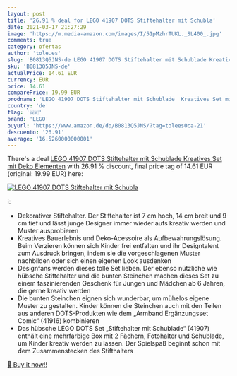 ```yaml
---
layout: post
title: '26.91 % deal for LEGO 41907 DOTS Stiftehalter mit Schubla'
date: 2021-03-17 21:27:29
image: 'https://m.media-amazon.com/images/I/51pMzhrTUKL._SL400_.jpg'
comments: true
category: ofertas
author: 'tole.es'
slug: 'B0813Q5JNS-de LEGO 41907 DOTS Stiftehalter mit Schublade Kreatives Set...'
sku: 'B0813Q5JNS-de'
actualPrice: 14.61 EUR
currency: EUR
price: 14.61
comparePrice: 19.99 EUR
prodname: 'LEGO 41907 DOTS Stiftehalter mit Schublade  Kreatives Set mit Deko Elementen'
country: 'de'
flag: '🇩🇪'
brand: 'LEGO'
buyurl: 'https://www.amazon.de/dp/B0813Q5JNS/?tag=tolees0ca-21'
descuento: '26.91'
average: '16.5260000000001'
---
```


There's a deal [LEGO 41907 DOTS Stiftehalter mit Schublade  Kreatives Set mit Deko Elementen](https://www.amazon.de/dp/B0813Q5JNS/?tag=tolees0ca-21)  with  26.91 % discount, final price tag of  14.61 EUR (original: 19.99 EUR) here:

[![LEGO 41907 DOTS Stiftehalter mit Schubla](https://m.media-amazon.com/images/I/51pMzhrTUKL._SL400_.jpg)](https://www.amazon.de/dp/B0813Q5JNS/?tag=tolees0ca-21)

ℹ️:

- Dekorativer Stiftehalter. Der Stiftehalter ist 7 cm hoch, 14 cm breit und 9 cm tief und lässt junge Designer immer wieder aufs kreativ werden und Muster ausprobieren
- Kreatives Bauerlebnis und Deko-Acessoire als Aufbewahrungslösung. Beim Verzieren können sich Kinder frei entfalten und ihr Designtalent zum Ausdruck bringen, indem sie die vorgeschlagenen Muster nachbilden oder sich einen eigenen Look ausdenken
- Designfans werden dieses tolle Set lieben. Der ebenso nützliche wie hübsche Stiftehalter und die bunten Steinchen machen dieses Set zu einem faszinierenden Geschenk für Jungen und Mädchen ab 6 Jahren, die gerne kreativ werden
- Die bunten Steinchen eignen sich wunderbar, um mühelos eigene Muster zu gestalten. Kinder können die Steinchen auch mit den Teilen aus anderen DOTS-Produkten wie dem „Armband Ergänzungsset Comic“ (41916) kombinieren
- Das hübsche LEGO DOTS Set „Stiftehalter mit Schublade“ (41907) enthält eine mehrfarbige Box mit 2 Fächern, Fotohalter und Schublade, um Kinder kreativ werden zu lassen. Der Spielspaß beginnt schon mit dem Zusammenstecken des Stifthalters

[🛒 Buy it now!!](https://www.amazon.de/dp/B0813Q5JNS/?tag=tolees0ca-21)
